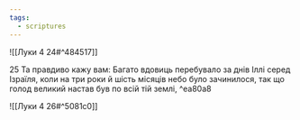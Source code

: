 ```yaml
---
tags:
  - scriptures
---
```


![[Луки 4 24#^484517]]

25 Та правдиво кажу вам: Багато вдовиць перебувало за днів Іллі серед Ізраїля, коли на три роки й шість місяців небо було зачинилося, так що голод великий настав був по всій тій землі, ^ea80a8

![[Луки 4 26#^5081c0]]